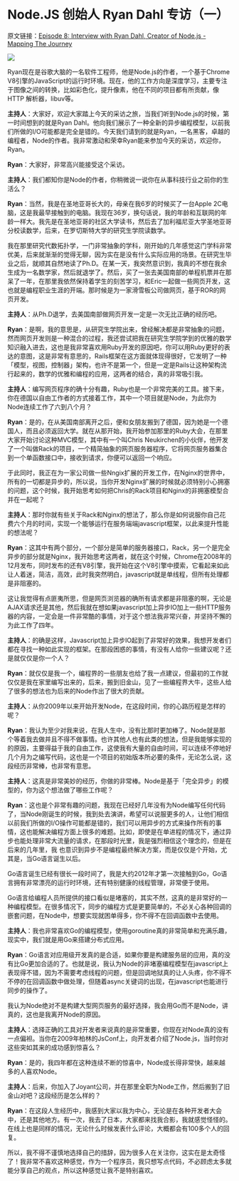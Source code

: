 # Node.JS 创始人 Ryan Dahl 专访（一）

原文链接：[Episode 8: Interview with Ryan Dahl, Creator of Node.js - Mapping The Journey](https://www.mappingthejourney.com/single-post/2017/08/31/episode-8-interview-with-ryan-dahl-creator-of-nodejs/)

![](http://ooyc2y4k2.bkt.clouddn.com/2018-06-26-image.jpg)

Ryan现在是谷歌大脑的一名软件工程师，他是Node.js的作者，一个基于Chrome V8引擎的JavaScript的运行时环境。现在，他的工作方向是深度学习，主要专注于图像之间的转换，比如彩色化，提升像素，他在不同的项目都有所贡献，像 HTTP 解析器，libuv等。

**主持人**：大家好，欢迎大家踏上今天的采访之旅，当我们听到Node.js的时候，第一时间想到的就是Ryan Dahl。他向我们展示了一种全新的异步编程模型，以前我们所做的I/O可能都是完全是错的。今天我们请到的就是Ryan，一名黑客，卓越的编程者，Node的作者。我非常激动和荣幸Ryan能来参加今天的采访，欢迎你，Ryan。

**Ryan**：大家好，非常高兴能接受这个采访。

**主持人**：我们都知你是Node的作者，你稍微说一说你在从事科技行业之前你的生活么？

**Ryan**：当然，我是在圣地亚哥长大的，母亲在我6岁的时候买了一台Apple 2C电脑，这是我最早接触到的电脑。我现在36岁，换句话说，我的年龄和互联网的年龄一样大。我先是在圣地亚哥的社区大学读书，然后去了加利福尼亚大学圣地亚哥分校读数学，后来，在罗切斯特大学的研究生学院读数学。

我在那里研究代数拓扑学，一门非常抽象的学科，刚开始的几年感觉这门学科非常优美，后来就渐渐的觉得无聊，因为实在是没有什么实际应用的场景。在研究生毕业之后，就顺其自然地读了Ph.D。在某一天，我突然意识到，我真的不想在我余生成为一名数学家，然后就退学了。然后，买了一张去美国南部的单程机票并在那呆了一年，在那里我依然保持着学生的刻苦学习，和Eric一起做一些网页开发，这也就是编程职业生涯的开端。那时候是为一家滑雪板公司做网页，基于ROR的网页开发。

**主持人**：从Ph.D退学，去美国南部做网页开发一定是一次无比正确的经历吧。

**Ryan**：是啊，我的意思是，从研究生学院出来，曾经解决都是非常抽象的问题，然而网页开发则是一种混合的过程，我还尝试把我在研究生学院学到的优雅的数学知识融入进去，这也是我非常喜欢用Ruby开发的原因吧，你可以用Ruby更好的表达的意图，这是非常有意思的，Rails框架在这方面就体现得很好，它发明了一种「模型，视图，控制器」架构，也许不是第一个，但是一定是Rails让这种架构流行起来的，数学的优雅和编程的应用，这两者的结合，真的非常吸引我。

**主持人**：编写网页程序的确十分有趣，Ruby也是一个非常完美的工具。接下来，你在德国以自由工作者的方式接着工作，其中一个项目就是Node，为此你为Node连续工作了六到八个月？

**Ryan**：是的，在从美国南部离开之后，便和女朋友搬到了德国，因为她是一个德国人，而且必须返回大学。就在从那开始，我开始参加那里的Ruby大会，在那里大家开始讨论这种MVC模型，其中有一个叫Chris Neukirchen的小伙伴，他开发了一个叫做Rack的项目，一个精简抽象的网页服务器程序，它将网页服务器集合到一个单函数接口中，接收到请求，你便可以返回一个响应。

于此同时，我正在为一家公司做一些Nngix扩展的开发工作，在Nginx的世界中，所有的一切都是异步的，所以说，当你开发Nginx扩展的时候就必须特别小心拥塞的问题，这个时候，我开始思考如何把Chris的Rack项目和Nginx的非拥塞模型合并在一起呢？

**主持人**：那时你就有些关于Rack和Nginx的想法了，那么你是如何说服你自己花费六个月的时间，实现一个能够运行在服务端端javascript框架，以此来提升性能的想法呢？

**Ryan**：这其中有两个部分，一个部分是简单的服务器接口，Rack，另一个是完全异步的部分就是Nginx，我开始思考这两者，就在这个时候，Chrome在2008年的12月发布，同时发布的还有V8引擎，我开始在这个V8引擎中摸索，它看起来如此让人着迷，简洁，高效，此时我突然明白，javascript就是单线程，但所有处理都是非阻塞的。

这让我觉得有点匪夷所思，但是网页浏览器的确所有请求都是非阻塞的啊，无论是AJAX请求还是其他，然后我就在想如果javascript加上异步IO加上一些HTTP服务器的内容，一定会是一件非常酷的事情，对于这个想法我非常兴奋，并坚持不懈的为此工作了四年。

**主持人**：的确是这样，Javascript加上异步IO起到了非常好的效果，我想开发者们都在寻找一种如此实现的框架。在那段困惑的事情，有没有人给你一些建议呢？还是就仅仅是你一个人？

 **Ryan**：就仅仅是我一个，编程界的一些朋友也给了我一点建议，但最初的工作就仅仅是我在家里编写出来的，后来，搬到旧金山，见了一些编程界大牛，这些人给了很多的想法也为后来的Node作出了很大的贡献。

**主持人**：从你2009年以来开始开发Node，在这段时间，你的心路历程是怎样的呢？

**Ryan**：我认为至少对我来说，在我人生中，没有比那时更加棒了。Node就是那个等着我去做并且不得不做事情。也许其他人也有此类的想法，但是我能够实现的的原因，主要得益于我的自由工作，这使我有大量的自由时间，可以连续不停地好几个月为之编写代码，这也是一个项目的初始版本所必要的条件，无论怎么说，这段经历非常棒，也非常有意思。

**主持人**：这真是非常美妙的经历，你做的非常棒。Node是基于「完全异步」的模型的，你为这个想法做了哪些工作呢？

**Ryan**：这也是个非常有趣的问题，我现在已经好几年没有为Node编写任何代码了，当Node刚诞生的时候，我到处去演讲，希望可以说服更多的人，让他们相信以前我们所做的I/O操作可能都是错的，我们可以用异步的方式来操作所有的事情，这也能解决编程方面上很多的难题。比如，即使是在单进程的情况下，通过异步也能处理非常大流量的请求，在那段时光里，我是强烈相信这个理念的，但是在后来的几年里，我 也意识到异步不是编程最终解决方案，而是仅仅是个开始，尤其是，当Go语言诞生以后。

Go语言诞生已经有很长一段时间了，我是大约2012年才第一次接触到Go，Go语言拥有非常漂亮的运行时环境，还有特别健康的线程管理，非常便于使用。

Go语言给编程人员所提供的接口看似是堵塞的，其实不然，这真的是非常好的一种编程模型。在很多情况下，同步的编程方式是更要简单的，不必关心各种回调的嵌套问题，在Node中，想要实现就困单得多，你不得不在回调函数中去使用。

**主持人**：我也非常喜欢Go的编程模型，使用goroutine真的非常简单和充满乐趣，现实中，我们就是用Go来搭建分布式应用。

**Ryan**：Go语言对应用级开发真的是合适，如果你要是构建服务层的应用，真的没有比Go更加合适的了。也就是说，我认为Node的非堵塞编程模型在javascript上表现得不错，因为不需要考虑线程的问题，但是回调地狱真的让人头疼，你不得不不停的在回调函数中做处理，但随着async关键词的出现，在javascript也能进行同步的操作了。

我认为Node绝对不是构建大型网页服务的最好选择，我会用Go而不是Node，讲真的，这也是我离开Node的原因。

**主持人**：选择正确的工具对开发者来说真的是非常重要，你现在对Node真的没有一点偏袒。当你在2009年柏林的JsConf上，向开发者介绍了Node.js，当时你对这些突如其来的成功感到惊喜么？

**Ryan**：是的，我四年都在这种连续不断的惊喜中，Node成长得非常快，越来越多的人喜欢Node。

**主持人**：后来，你加入了Joyant公司，并在那里全职为Node工作，然后搬到了旧金山对吧？这段经历是怎么样的？

**Ryan**：在这段人生经历中，我感到大家以我为中心，无论是在各种开发者大会中，还是其他地方。有一次，我去了日本，大家都来找我合影，我就感觉怪怪的。在线上也是同样的情况，无论什么时候发表什么评论，大概都会有100多个人的回复。

所以，我不得不谨慎地选择自己的措辞，因为很多人在关注你，这实在是太奇怪了！我非常不喜欢这种感觉，作为一个程序员，我只想写点代码，不必顾虑太多就能分享自己的观点，所以这种感觉让我不是特别喜欢。

